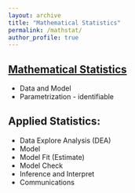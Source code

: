 ```yaml
---
layout: archive
title: "Mathematical Statistics"
permalink: /mathstat/
author_profile: true
---
```


## [Mathematical Statistics](https://b-ok.cc/book/4986212/b64cdd)
- Data and Model
- Parametrization - identifiable

## Applied Statistics:
- Data Explore Analysis (DEA)
- Model
- Model Fit (Estimate)
- Model Check
- Inference and Interpret
- Communications
